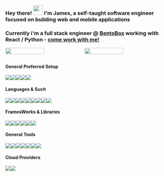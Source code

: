 ### Hey there! <img src="https://raw.githubusercontent.com/MartinHeinz/MartinHeinz/master/wave.gif" width="30px"> I'm James, a self-taught software engineer focused on building web and mobile applications
### Currently i'm a full stack engineer @ [BentoBox](https://getbento.com) working with React / Python - [come work with me!](https://getbento.com/careers/)


<div style="display: flex; flex-direction: row; width: 100%">
    <img style="margin-bottom: 10px; width: 49%" src="https://github-readme-stats.vercel.app/api?username=B0Y3R&count_private=true&show_icons=true&card_width=300&hide_border=true&theme=radical" />
    <img style="margin-bottom: 10px; width: 49%" src="https://github-readme-stats.vercel.app/api/top-langs/?username=B0Y3R&layout=compact&langs_count=4&hide=CSS,HTML,TypeScript,Objective-C&hide_border=true&theme=radical" />
</div>
<h4>General Preferred Setup </h4>
<div style="display: flex; flex-direction: row; width: 50%; flex-wrap: wrap">
    <img src="https://img.shields.io/badge/OS-OSX-informational?style=?style=flat&logo=Apple" />
    <img src="https://img.shields.io/badge/Editor-JetBrainsEverything-informational?style=?style=flat&logo=JetBrains" />
    <img src="https://img.shields.io/badge/Editor-XCode-informational?style=?style=flat&logo=Apple" />
    <img src="https://img.shields.io/badge/Shell-zsh-informational?style=?style=flat&logo=appveyor" />
    <img src="https://img.shields.io/badge/Terminal-Warp-informational?style=?style=flat&logo=windows Terminal" />
</div>

<h4>Languages & Such</h4>
<div style="display: flex; flex-direction: row; width: 50%; flex-wrap: wrap;">
    <img src="https://img.shields.io/badge/HTML-informational?style=?style=flat&logo=HTML5&color=gray" />
    <img src="https://img.shields.io/badge/CSS-informational?style=?style=flat&logo=CSS3&color=gray" />
    <img src="https://img.shields.io/badge/JavaScript-informational?style=?style=flat&logo=JavaScript&color=gray" />
    <img src="https://img.shields.io/badge/Python-informational?style=?style=flat&logo=Python&color=gray" />
    <img src="https://img.shields.io/badge/Swift-informational?style=?style=flat&logo=Swift&color=gray" />
    <img src="https://img.shields.io/badge/Dart-informational?style=?style=flat&logo=Flutter&color=gray" />
    <img src="https://img.shields.io/badge/JetPack-informational?style=?style=flat&logo=Android&color=gray" />
    <img src="https://img.shields.io/badge/go-informational?style=?style=flat&logo=appveyor&color=gray" />
    <img src="https://img.shields.io/badge/Ruby-informational?style=?style=flat&logo=Ruby&color=gray" />
</div>

<h4>FramesWorks & Libraries</h4>
<div style="display: flex; flex-direction: row; width: 50%; flex-wrap: wrap;">
    <img src="https://img.shields.io/badge/React-informational?style=?style=flat&logo=React&color=critical" />
    <img src="https://img.shields.io/badge/ReactNative-informational?style=?style=flat&logo=React&color=critical" />
    <img src="https://img.shields.io/badge/Flutter-informational?style=?style=flat&logo=Flutter&color=critical" />
    <img src="https://img.shields.io/badge/SwiftUI-informational?style=?style=flat&logo=Swift&color=critical" />
    <img src="https://img.shields.io/badge/NextJS-informational?style=?style=flat&logo=Next.js&color=critical" />
    <img src="https://img.shields.io/badge/ReactTestingLibrary-informational?style=?style=flat&logo=React&color=critical" />
</div>

<h4>General Tools</h4>
<div style="display: flex; flex-direction: row; width: 50%; flex-wrap: wrap;">
    <img src="https://img.shields.io/badge/Docker-informational?style=?style=flat&logo=Docker&color=purple" />
    <img src="https://img.shields.io/badge/Kubernetes-informational?style=?style=flat&logo=Kubernetes&color=purple" />
    <img src="https://img.shields.io/badge/Postman-informational?style=?style=flat&logo=Postman&color=purple" />
    <img src="https://img.shields.io/badge/Postico-informational?style=?style=flat&logo=PostgreSql&color=purple" />
    <img src="https://img.shields.io/badge/DataDog-informational?style=?style=flat&logo=Datadog&color=purple" />
    <img src="https://img.shields.io/badge/Sentry-informational?style=?style=flat&logo=Sentry&color=purple" />
    <img src="https://img.shields.io/badge/FullStory-informational?style=?style=flat&logo=appveyor&color=purple" />
</div>

<h4>Cloud Providers</h4>
<div style="display: flex; flex-direction: row; width: 50%; flex-wrap: wrap;">
    <img src="https://img.shields.io/badge/AWS-informational?style=?style=flat&logo=Amazon AWS&color=green" />
    <img src="https://img.shields.io/badge/Azure-informational?style=?style=flat&logo=Azure Pipelines&color=green" />
</div>
